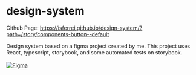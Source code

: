 # design-system
Github Page: https://isferrei.github.io/design-system/?path=/story/components-button--default

Design system based on a figma project created by me. This project uses React, typescript, storybook, and some automated tests on storybook.
<br><br>
<a href='https://www.figma.com/file/WmmNxgCRzPyfdUi717ooIe/Untitled?node-id=1%3A3'>
![Figma](https://img.shields.io/badge/figma-%23F24E1E.svg?style=for-the-badge&logo=figma&logoColor=white)
</a>
